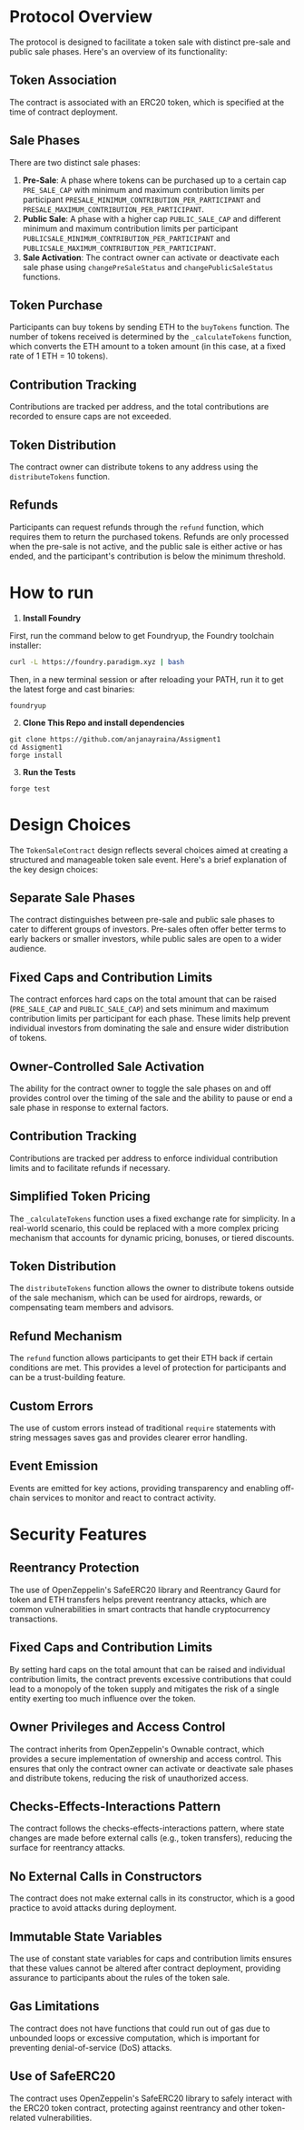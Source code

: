 # Protocol Overview

The protocol is designed to facilitate a token sale with distinct pre-sale and public sale phases. Here's an overview of its functionality:

## Token Association
The contract is associated with an ERC20 token, which is specified at the time of contract deployment.

## Sale Phases
There are two distinct sale phases:

1. **Pre-Sale**: A phase where tokens can be purchased up to a certain cap `PRE_SALE_CAP` with minimum and maximum contribution limits per participant `PRESALE_MINIMUM_CONTRIBUTION_PER_PARTICIPANT` and `PRESALE_MAXIMUM_CONTRIBUTION_PER_PARTICIPANT`.
2. **Public Sale**: A phase with a higher cap `PUBLIC_SALE_CAP` and different minimum and maximum contribution limits per participant `PUBLICSALE_MINIMUM_CONTRIBUTION_PER_PARTICIPANT` and `PUBLICSALE_MAXIMUM_CONTRIBUTION_PER_PARTICIPANT`.
3. **Sale Activation**: The contract owner can activate or deactivate each sale phase using `changePreSaleStatus` and `changePublicSaleStatus` functions.

## Token Purchase
Participants can buy tokens by sending ETH to the `buyTokens` function. The number of tokens received is determined by the `_calculateTokens` function, which converts the ETH amount to a token amount (in this case, at a fixed rate of 1 ETH = 10 tokens).

## Contribution Tracking
Contributions are tracked per address, and the total contributions are recorded to ensure caps are not exceeded.

## Token Distribution
The contract owner can distribute tokens to any address using the `distributeTokens` function.

## Refunds
Participants can request refunds through the `refund` function, which requires them to return the purchased tokens. Refunds are only processed when the pre-sale is not active, and the public sale is either active or has ended, and the participant's contribution is below the minimum threshold.



# How to run
1.  **Install Foundry**

First, run the command below to get Foundryup, the Foundry toolchain installer:

``` bash
curl -L https://foundry.paradigm.xyz | bash
```

Then, in a new terminal session or after reloading your PATH, run it to get the latest forge and cast binaries:

``` console
foundryup
```

2. **Clone This Repo and install dependencies**
``` 
git clone https://github.com/anjanayraina/Assigment1
cd Assigment1
forge install

```

3. **Run the Tests**



``` 
forge test
```

# Design Choices

The `TokenSaleContract` design reflects several choices aimed at creating a structured and manageable token sale event. Here's a brief explanation of the key design choices:

## Separate Sale Phases
The contract distinguishes between pre-sale and public sale phases to cater to different groups of investors. Pre-sales often offer better terms to early backers or smaller investors, while public sales are open to a wider audience.

## Fixed Caps and Contribution Limits
The contract enforces hard caps on the total amount that can be raised (`PRE_SALE_CAP` and `PUBLIC_SALE_CAP`) and sets minimum and maximum contribution limits per participant for each phase. These limits help prevent individual investors from dominating the sale and ensure wider distribution of tokens.

## Owner-Controlled Sale Activation
The ability for the contract owner to toggle the sale phases on and off provides control over the timing of the sale and the ability to pause or end a sale phase in response to external factors.

## Contribution Tracking
Contributions are tracked per address to enforce individual contribution limits and to facilitate refunds if necessary.

## Simplified Token Pricing
The `_calculateTokens` function uses a fixed exchange rate for simplicity. In a real-world scenario, this could be replaced with a more complex pricing mechanism that accounts for dynamic pricing, bonuses, or tiered discounts.

## Token Distribution
The `distributeTokens` function allows the owner to distribute tokens outside of the sale mechanism, which can be used for airdrops, rewards, or compensating team members and advisors.

## Refund Mechanism
The `refund` function allows participants to get their ETH back if certain conditions are met. This provides a level of protection for participants and can be a trust-building feature.

## Custom Errors
The use of custom errors instead of traditional `require` statements with string messages saves gas and provides clearer error handling.

## Event Emission
Events are emitted for key actions, providing transparency and enabling off-chain services to monitor and react to contract activity.

# Security Features

## Reentrancy Protection
The use of OpenZeppelin's SafeERC20 library and Reentrancy Gaurd for token and ETH transfers helps prevent reentrancy attacks, which are common vulnerabilities in smart contracts that handle cryptocurrency transactions.

## Fixed Caps and Contribution Limits
By setting hard caps on the total amount that can be raised and individual contribution limits, the contract prevents excessive contributions that could lead to a monopoly of the token supply and mitigates the risk of a single entity exerting too much influence over the token.

## Owner Privileges and Access Control
The contract inherits from OpenZeppelin's Ownable contract, which provides a secure implementation of ownership and access control. This ensures that only the contract owner can activate or deactivate sale phases and distribute tokens, reducing the risk of unauthorized access.

## Checks-Effects-Interactions Pattern
The contract follows the checks-effects-interactions pattern, where state changes are made before external calls (e.g., token transfers), reducing the surface for reentrancy attacks.

## No External Calls in Constructors
The contract does not make external calls in its constructor, which is a good practice to avoid attacks during deployment.

## Immutable State Variables
The use of constant state variables for caps and contribution limits ensures that these values cannot be altered after contract deployment, providing assurance to participants about the rules of the token sale.

## Gas Limitations
The contract does not have functions that could run out of gas due to unbounded loops or excessive computation, which is important for preventing denial-of-service (DoS) attacks.

## Use of SafeERC20
The contract uses OpenZeppelin's SafeERC20 library to safely interact with the ERC20 token contract, protecting against reentrancy and other token-related vulnerabilities.
